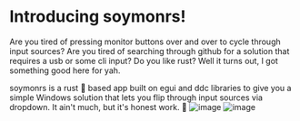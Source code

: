 # Introducing soymonrs!

Are you tired of pressing monitor buttons over and over to cycle through input sources? Are you tired of searching through github for a solution that requires a usb or some cli input? Do you like rust? Well it turns out, I got something good here for yah. 

soymonrs is a rust 🦀 based app built on egui and ddc libraries to give you a simple Windows solution that lets you flip through input sources via dropdown. It ain't much, but it's honest work. 🤠
![image](https://github.com/user-attachments/assets/3f133b8f-41b7-4254-b2e2-27a1fef84d06)
![image](https://github.com/user-attachments/assets/6d8e8a4d-92dd-4cbb-a9fc-ed99b25621ed)
